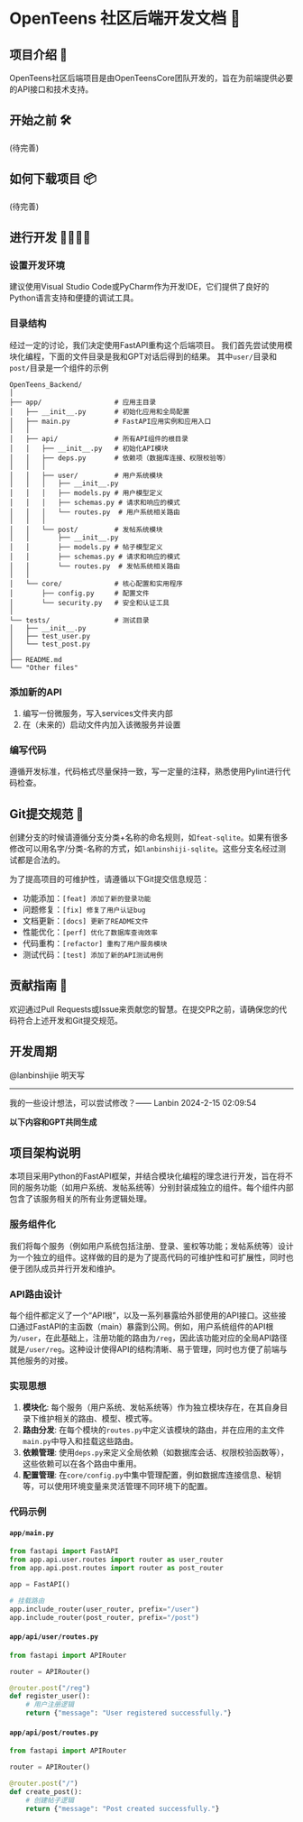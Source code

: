 # OpenTeens 社区后端开发文档 📖

## 项目介绍 🚀

OpenTeens社区后端项目是由OpenTeensCore团队开发的，旨在为前端提供必要的API接口和技术支持。

## 开始之前 🛠️

(待完善)

## 如何下载项目 📦

(待完善)

## 进行开发 👨‍💻👩‍💻

### 设置开发环境

建议使用Visual Studio Code或PyCharm作为开发IDE，它们提供了良好的Python语言支持和便捷的调试工具。

### 目录结构

经过一定的讨论，我们决定使用FastAPI重构这个后端项目。
我们首先尝试使用模块化编程，下面的文件目录是我和GPT对话后得到的结果。
其中`user/`目录和`post/`目录是一个组件的示例

```
OpenTeens_Backend/
│
├── app/                  # 应用主目录
│   ├── __init__.py       # 初始化应用和全局配置
│   ├── main.py           # FastAPI应用实例和应用入口
│   │
│   ├── api/              # 所有API组件的根目录
│   │   ├── __init__.py   # 初始化API模块
│   │   ├── deps.py       # 依赖项（数据库连接、权限校验等）
│   │   │
│   │   ├── user/         # 用户系统模块
│   │   │   ├── __init__.py
│   │   │   ├── models.py # 用户模型定义
│   │   │   ├── schemas.py # 请求和响应的模式
│   │   │   └── routes.py  # 用户系统相关路由
│   │   │
│   │   └── post/         # 发帖系统模块
│   │       ├── __init__.py
│   │       ├── models.py # 帖子模型定义
│   │       ├── schemas.py # 请求和响应的模式
│   │       └── routes.py  # 发帖系统相关路由
│   │
│   └── core/             # 核心配置和实用程序
│       ├── config.py     # 配置文件
│       └── security.py   # 安全和认证工具
│
└── tests/                # 测试目录
│   ├── __init__.py
│   ├── test_user.py
│   └── test_post.py
│
├── README.md
└── "Other files"
```

### 添加新的API

1. 编写一份微服务，写入services文件夹内部
2. 在（未来的）启动文件内加入该微服务并设置

### 编写代码

遵循开发标准，代码格式尽量保持一致，写一定量的注释，熟悉使用Pylint进行代码检查。

## Git提交规范 📝

创建分支的时候请遵循分支分类+名称的命名规则，如`feat-sqlite`。如果有很多修改可以用名字/分类-名称的方式，如`lanbinshiji-sqlite`。这些分支名经过测试都是合法的。

为了提高项目的可维护性，请遵循以下Git提交信息规范：

- 功能添加：`[feat] 添加了新的登录功能`
- 问题修复：`[fix] 修复了用户认证bug`
- 文档更新：`[docs] 更新了README文件`
- 性能优化：`[perf] 优化了数据库查询效率`
- 代码重构：`[refactor] 重构了用户服务模块`
- 测试代码：`[test] 添加了新的API测试用例`

## 贡献指南 🤝

欢迎通过Pull Requests或Issue来贡献您的智慧。在提交PR之前，请确保您的代码符合上述开发和Git提交规范。

## 开发周期

@lanbinshijie 明天写

---

我的一些设计想法，可以尝试修改？—— Lanbin 2024-2-15 02:09:54

**以下内容和GPT共同生成**

## 项目架构说明

本项目采用Python的FastAPI框架，并结合模块化编程的理念进行开发，旨在将不同的服务功能（如用户系统、发帖系统等）分别封装成独立的组件。每个组件内部包含了该服务相关的所有业务逻辑处理。

### 服务组件化

我们将每个服务（例如用户系统包括注册、登录、鉴权等功能；发帖系统等）设计为一个独立的组件。这样做的目的是为了提高代码的可维护性和可扩展性，同时也便于团队成员并行开发和维护。

### API路由设计

每个组件都定义了一个“API根”，以及一系列暴露给外部使用的API接口。这些接口通过FastAPI的主函数（main）暴露到公网。例如，用户系统组件的API根为`/user`，在此基础上，注册功能的路由为`/reg`，因此该功能对应的全局API路径就是`/user/reg`。这种设计使得API的结构清晰、易于管理，同时也方便了前端与其他服务的对接。

### 实现思想

1. **模块化**: 每个服务（用户系统、发帖系统等）作为独立模块存在，在其自身目录下维护相关的路由、模型、模式等。
2. **路由分发**: 在每个模块的`routes.py`中定义该模块的路由，并在应用的主文件`main.py`中导入和挂载这些路由。
3. **依赖管理**: 使用`deps.py`来定义全局依赖（如数据库会话、权限校验函数等），这些依赖可以在各个路由中重用。
4. **配置管理**: 在`core/config.py`中集中管理配置，例如数据库连接信息、秘钥等，可以使用环境变量来灵活管理不同环境下的配置。

### 代码示例

#### `app/main.py`

```python
from fastapi import FastAPI
from app.api.user.routes import router as user_router
from app.api.post.routes import router as post_router

app = FastAPI()

# 挂载路由
app.include_router(user_router, prefix="/user")
app.include_router(post_router, prefix="/post")
```

#### `app/api/user/routes.py`

```python
from fastapi import APIRouter

router = APIRouter()

@router.post("/reg")
def register_user():
    # 用户注册逻辑
    return {"message": "User registered successfully."}
```

#### `app/api/post/routes.py`

```python
from fastapi import APIRouter

router = APIRouter()

@router.post("/")
def create_post():
    # 创建帖子逻辑
    return {"message": "Post created successfully."}
```

